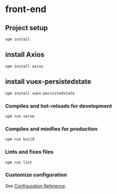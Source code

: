 # front-end

## Project setup
```
npm install
```

## install Axios

```
npm install axios
```


## install vuex-persistedstate

```
npm install vuex-persistedstate
```

### Compiles and hot-reloads for development
```
npm run serve
```

### Compiles and minifies for production
```
npm run build
```

### Lints and fixes files
```
npm run lint
```

### Customize configuration
See [Configuration Reference](https://cli.vuejs.org/config/).
